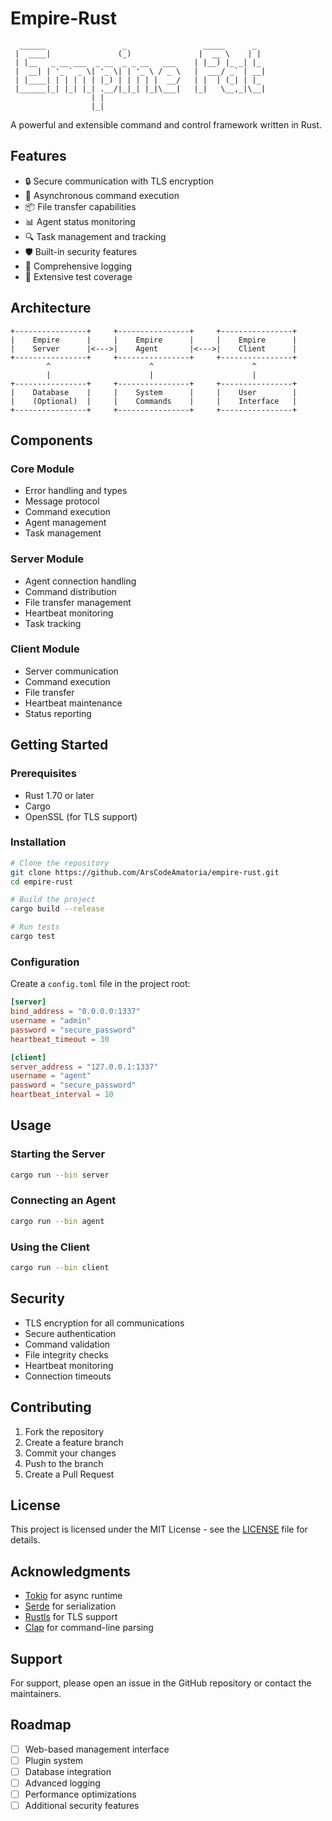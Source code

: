 # Empire-Rust

```
  ______                 _                 _____      _   
 |  ____|               (_)               |  __ \    | |  
 | |__   _ __ ___  _ __  _ _ __   ___    | |__) |_ _| |_ 
 |  __| | '_ ` _ \| '_ \| | '_ \ / _ \   |  ___/ _` | __|
 | |____| | | | | | |_) | | | | |  __/   | |  | (_| | |_ 
 |______|_| |_| |_| .__/|_|_| |_|\___|   |_|   \__,_|\__|
                  | |                                      
                  |_|                                      
```

A powerful and extensible command and control framework written in Rust.

## Features

- 🔒 Secure communication with TLS encryption
- 🔄 Asynchronous command execution
- 📦 File transfer capabilities
- 📊 Agent status monitoring
- 🔍 Task management and tracking
- 🛡️ Built-in security features
- 📝 Comprehensive logging
- 🧪 Extensive test coverage

## Architecture

```
+----------------+     +----------------+     +----------------+
|    Empire      |     |    Empire      |     |    Empire      |
|    Server      |<--->|    Agent       |<--->|    Client      |
+----------------+     +----------------+     +----------------+
        ^                      ^                      ^
        |                      |                      |
+----------------+     +----------------+     +----------------+
|    Database    |     |    System      |     |    User        |
|    (Optional)  |     |    Commands    |     |    Interface   |
+----------------+     +----------------+     +----------------+
```

## Components

### Core Module
- Error handling and types
- Message protocol
- Command execution
- Agent management
- Task management

### Server Module
- Agent connection handling
- Command distribution
- File transfer management
- Heartbeat monitoring
- Task tracking

### Client Module
- Server communication
- Command execution
- File transfer
- Heartbeat maintenance
- Status reporting

## Getting Started

### Prerequisites

- Rust 1.70 or later
- Cargo
- OpenSSL (for TLS support)

### Installation

```bash
# Clone the repository
git clone https://github.com/ArsCodeAmatoria/empire-rust.git
cd empire-rust

# Build the project
cargo build --release

# Run tests
cargo test
```

### Configuration

Create a `config.toml` file in the project root:

```toml
[server]
bind_address = "0.0.0.0:1337"
username = "admin"
password = "secure_password"
heartbeat_timeout = 30

[client]
server_address = "127.0.0.1:1337"
username = "agent"
password = "secure_password"
heartbeat_interval = 10
```

## Usage

### Starting the Server

```bash
cargo run --bin server
```

### Connecting an Agent

```bash
cargo run --bin agent
```

### Using the Client

```bash
cargo run --bin client
```

## Security

- TLS encryption for all communications
- Secure authentication
- Command validation
- File integrity checks
- Heartbeat monitoring
- Connection timeouts

## Contributing

1. Fork the repository
2. Create a feature branch
3. Commit your changes
4. Push to the branch
5. Create a Pull Request

## License

This project is licensed under the MIT License - see the [LICENSE](LICENSE) file for details.

## Acknowledgments

- [Tokio](https://tokio.rs/) for async runtime
- [Serde](https://serde.rs/) for serialization
- [Rustls](https://github.com/rustls/rustls) for TLS support
- [Clap](https://clap.rs/) for command-line parsing

## Support

For support, please open an issue in the GitHub repository or contact the maintainers.

## Roadmap

- [ ] Web-based management interface
- [ ] Plugin system
- [ ] Database integration
- [ ] Advanced logging
- [ ] Performance optimizations
- [ ] Additional security features 